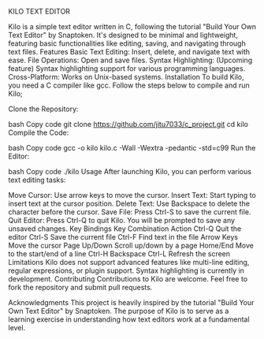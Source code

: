 KILO TEXT EDITOR


Kilo is a simple text editor written in C, following the tutorial "Build Your Own Text Editor" by Snaptoken. It's designed to be minimal and lightweight, featuring basic functionalities like editing, saving, and navigating through text files.
Features
Basic Text Editing: Insert, delete, and navigate text with ease.
File Operations: Open and save files.
Syntax Highlighting: (Upcoming feature) Syntax highlighting support for various programming languages.
Cross-Platform: Works on Unix-based systems.
Installation
To build Kilo, you need a C compiler like gcc. Follow the steps below to compile and run Kilo;

Clone the Repository:

bash
Copy code
git clone https://github.com/jitu7033/c_project.git
cd kilo
Compile the Code:

bash
Copy code
gcc -o kilo kilo.c -Wall -Wextra -pedantic -std=c99
Run the Editor:

bash
Copy code
./kilo
Usage
After launching Kilo, you can perform various text editing tasks:

Move Cursor: Use arrow keys to move the cursor.
Insert Text: Start typing to insert text at the cursor position.
Delete Text: Use Backspace to delete the character before the cursor.
Save File: Press Ctrl-S to save the current file.
Quit Editor: Press Ctrl-Q to quit Kilo. You will be prompted to save any unsaved changes.
Key Bindings
Key Combination	Action
Ctrl-Q	Quit the editor
Ctrl-S	Save the current file
Ctrl-F	Find text in the file
Arrow Keys	Move the cursor
Page Up/Down	Scroll up/down by a page
Home/End	Move to the start/end of a line
Ctrl-H	Backspace
Ctrl-L	Refresh the screen
Limitations
Kilo does not support advanced features like multi-line editing, regular expressions, or plugin support.
Syntax highlighting is currently in development.
Contributing
Contributions to Kilo are welcome. Feel free to fork the repository and submit pull requests.

Acknowledgments
This project is heavily inspired by the tutorial "Build Your Own Text Editor" by Snaptoken. The purpose of Kilo is to serve as a learning exercise in understanding how text editors work at a fundamental level.
